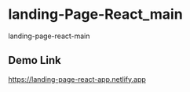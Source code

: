 # landing-Page-React_main
landing-page-react-main
## Demo Link
https://landing-page-react-app.netlify.app
